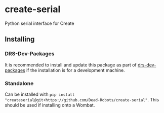 # create-serial

Python serial interface for Create


## Installing

### DRS-Dev-Packages

It is recommended to install and update this package as part
of [drs-dev-packages](https://github.com/Dead-Robots/drs-dev-packages) if the installation is for a development machine.

### Standalone

Can be installed with `pip install "createserial@git+https://github.com/Dead-Robots/create-serial"`. This should be used if installing onto a Wombat.
